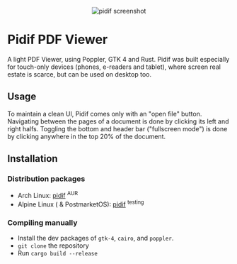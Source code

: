 <p align="center"> <img alt="pidif screenshot" src="https://user-images.githubusercontent.com/55081/179860375-486574a8-cc29-4126-bd69-d304ea27acae.png" /></p>



# Pidif PDF Viewer

A light PDF Viewer, using Poppler, GTK 4 and Rust. Pidif was built especially for touch-only devices (phones, e-readers and tablet), where screen real estate is scarce, but can be used on desktop too.

## Usage

To maintain a clean UI, Pidif comes only with an "open file" button. Navigating between the pages of a document is done by clicking its left and right halfs. Toggling the bottom and header bar ("fullscreen mode") is done by clicking anywhere in the top 20% of the document.

## Installation

### Distribution packages

- Arch Linux: [pidif](https://aur.archlinux.org/packages/pidif) <sup>AUR</sup>
- Alpine Linux ( & PostmarketOS): [pidif](https://pkgs.alpinelinux.org/packages?name=pidif&branch=edge&repo=&arch=x86_64&maintainer=) <sup>testing</sup>


### Compiling manually

- Install the dev packages of `gtk-4`, `cairo`, and `poppler`.
- `git clone` the repository
- Run `cargo build --release`
